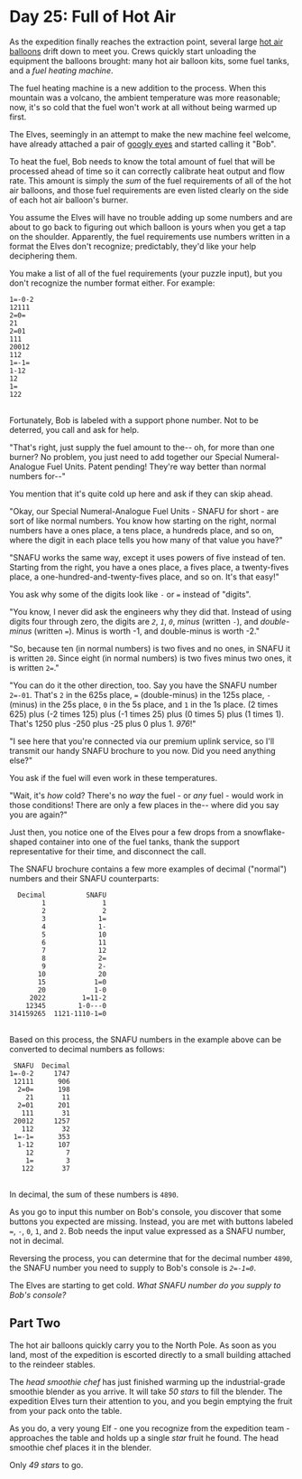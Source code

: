 # Day 25: Full of Hot Air

As the expedition finally reaches the extraction point, several large [hot air balloons](https://en.wikipedia.org/wiki/Hot_air_balloon) drift down to meet you. Crews quickly start unloading the equipment the balloons brought: many hot air balloon kits, some fuel tanks, and a <em>fuel heating machine</em>.

The fuel heating machine is a new addition to the process. When this mountain was a volcano, the ambient temperature was more reasonable; now, it's so cold that the fuel won't work at all without being warmed up first.

The Elves, seemingly in an attempt to make the new machine feel welcome, have already attached a pair of [googly eyes](https://en.wikipedia.org/wiki/Googly_eyes) and started calling it "Bob".

To heat the fuel, Bob needs to know the total amount of fuel that will be processed ahead of time so it can correctly calibrate heat output and flow rate. This amount is simply the <em>sum</em> of the fuel requirements of all of the hot air balloons, and those fuel requirements are even listed clearly on the side of each hot air balloon's burner.

You assume the Elves will have no trouble adding up some numbers and are about to go back to figuring out which balloon is yours when you get a tap on the shoulder. Apparently, the fuel requirements use numbers written in a format the Elves don't recognize; predictably, they'd like your help deciphering them.

You make a list of all of the fuel requirements (your puzzle input), but you don't recognize the number format either. For example:

<pre>
<code>1=-0-2
12111
2=0=
21
2=01
111
20012
112
1=-1=
1-12
12
1=
122
</code>
</pre>

Fortunately, Bob is labeled with a support phone number. Not to be deterred, you call and ask for help.

"That's right, just supply the fuel amount to the-- oh, for more than one burner? No problem, you just need to add together our Special Numeral-Analogue Fuel Units. Patent pending! They're way better than normal numbers for--"

You mention that it's quite cold up here and ask if they can skip ahead.

"Okay, our Special Numeral-Analogue Fuel Units - SNAFU for short - are sort of like normal numbers. You know how starting on the right, normal numbers have a ones place, a tens place, a hundreds place, and so on, where the digit in each place tells you how many of that value you have?"

"SNAFU works the same way, except it uses powers of five instead of ten. Starting from the right, you have a ones place, a fives place, a twenty-fives place, a one-hundred-and-twenty-fives place, and so on. It's that easy!"

You ask why some of the digits look like <code>-</code> or <code>=</code> instead of "digits".

"You know, I never did ask the engineers why they did that. Instead of using digits four through zero, the digits are <code><em>2</em></code>, <code><em>1</em></code>, <code><em>0</em></code>, <em>minus</em> (written <code>-</code>), and <em>double-minus</em> (written <code>=</code>). Minus is worth -1, and double-minus is worth -2."

"So, because ten (in normal numbers) is two fives and no ones, in SNAFU it is written <code>20</code>. Since eight (in normal numbers) is two fives minus two ones, it is written <code>2=</code>."

"You can do it the other direction, too. Say you have the SNAFU number <code>2=-01</code>. That's <code>2</code> in the 625s place, <code>=</code> (double-minus) in the 125s place, <code>-</code> (minus) in the 25s place, <code>0</code> in the 5s place, and <code>1</code> in the 1s place. (2 times 625) plus (-2 times 125) plus (-1 times 25) plus (0 times 5) plus (1 times 1). That's 1250 plus -250 plus -25 plus 0 plus 1. <em>976</em>!"

"I see here that you're connected via our premium uplink service, so I'll transmit our handy SNAFU brochure to you now. Did you need anything else?"

You ask if the fuel will even work in these temperatures.

"Wait, it's <em>how</em> cold? There's no <em>way</em> the fuel - or <em>any</em> fuel - would work in those conditions! There are only a few places in the-- where did you say you are again?"

Just then, you notice one of the Elves pour a few drops from a snowflake-shaped container into one of the fuel tanks, thank the support representative for their time, and disconnect the call.

The SNAFU brochure contains a few more examples of decimal ("normal") numbers and their SNAFU counterparts:

<pre>
<code>  Decimal          SNAFU
        1              1
        2              2
        3             1=
        4             1-
        5             10
        6             11
        7             12
        8             2=
        9             2-
       10             20
       15            1=0
       20            1-0
     2022         1=11-2
    12345        1-0---0
314159265  1121-1110-1=0
</code>
</pre>

Based on this process, the SNAFU numbers in the example above can be converted to decimal numbers as follows:

<pre>
<code> SNAFU  Decimal
1=-0-2     1747
 12111      906
  2=0=      198
    21       11
  2=01      201
   111       31
 20012     1257
   112       32
 1=-1=      353
  1-12      107
    12        7
    1=        3
   122       37
</code>
</pre>

In decimal, the sum of these numbers is <code>4890</code>.

As you go to input this number on Bob's console, you discover that some buttons you expected are missing. Instead, you are met with buttons labeled <code>=</code>, <code>-</code>, <code>0</code>, <code>1</code>, and <code>2</code>. Bob needs the input value expressed as a SNAFU number, not in decimal.

Reversing the process, you can determine that for the decimal number <code>4890</code>, the SNAFU number you need to supply to Bob's console is <code><em>2=-1=0</em></code>.

The Elves are starting to get cold. <em>What SNAFU number do you supply to Bob's console?</em>

## Part Two

The hot air balloons quickly carry you to the North Pole. As soon as you land, most of the expedition is escorted directly to a small building attached to the reindeer stables.

The <em>head smoothie chef</em> has just finished warming up the industrial-grade smoothie blender as you arrive. It will take <em>50 stars</em> to fill the blender. The expedition Elves turn their attention to you, and you begin emptying the fruit from your pack onto the table.

As you do, a very young Elf - one you recognize from the expedition team - approaches the table and holds up a single <em>star</em> fruit he found. The head smoothie chef places it in the blender.

Only <em>49 stars</em> to go.
